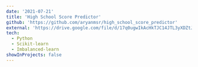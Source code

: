 ```yaml
---
date: '2021-07-21'
title: 'High School Score Predictor'
github: 'https://github.com/aryanmsr/high_school_score_predictor'
external: 'https://drive.google.com/file/d/17q0ugwIkAcHkTJC14JTL3yXDZtJKAJcc/view?usp=sharing'
tech:
  - Python
  - Scikit-learn
  - Imbalanced-learn
showInProjects: false
---
```

